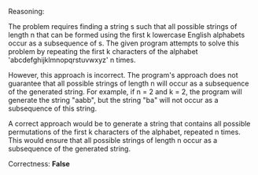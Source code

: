Reasoning: 

The problem requires finding a string s such that all possible strings of length n that can be formed using the first k lowercase English alphabets occur as a subsequence of s. The given program attempts to solve this problem by repeating the first k characters of the alphabet 'abcdefghijklmnopqrstuvwxyz' n times.

However, this approach is incorrect. The program's approach does not guarantee that all possible strings of length n will occur as a subsequence of the generated string. For example, if n = 2 and k = 2, the program will generate the string "aabb", but the string "ba" will not occur as a subsequence of this string.

A correct approach would be to generate a string that contains all possible permutations of the first k characters of the alphabet, repeated n times. This would ensure that all possible strings of length n occur as a subsequence of the generated string.

Correctness: **False**